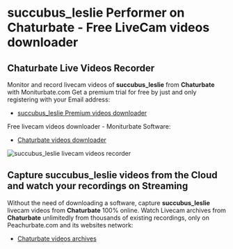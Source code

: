 # succubus_leslie Performer on Chaturbate - Free LiveCam videos downloader

## Chaturbate Live Videos Recorder

Monitor and record livecam videos of **succubus_leslie** from **Chaturbate** with Moniturbate.com
Get a premium trial for free by just and only registering with your Email address:
* [succubus_leslie Premium videos downloader](https://moniturbate.com/request-demo-licence-key.html)

Free livecam videos downloader - Moniturbate Software:
* [Chaturbate videos downloader](https://moniturbate.com/moniturbate-download-software.html)

![succubus_leslie livecam videos recorder](https://peachurnet.com/templates/moniturbate-software.png)


## Capture succubus_leslie videos from the Cloud and watch your recordings on Streaming

Without the need of downloading a software, capture **succubus_leslie** livecam videos from **Chaturbate** 100% online.
Watch Livecam archives from **Chaturbate** unlimitedly from thousands of existing recordings, only on Peachurbate.com and its websites network:
* [Chaturbate videos archives](https://peachurnet.com/)